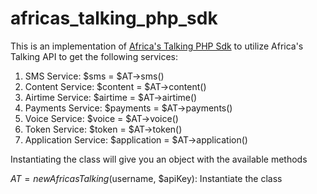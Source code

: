 # africas_talking_php_sdk

This is an implementation of <a href="https://github.com/AfricasTalkingLtd/africastalking-php">Africa's Talking PHP Sdk</a> to utilize Africa's Talking API to get the following services:


<ol>
  <li>SMS Service: $sms = $AT->sms()</li>
  <li>Content Service: $content = $AT->content()</li>
  <li>Airtime Service: $airtime = $AT->airtime()</li>
  <li>Payments Service: $payments = $AT->payments()</li>
  <li>Voice Service: $voice = $AT->voice()</li>
  <li>Token Service: $token = $AT->token()</li>
  <li>Application Service: $application = $AT->application()</li>

</ol>

Instantiating the class will give you an object with the available methods

$AT = new AfricasTalking($username, $apiKey): Instantiate the class

